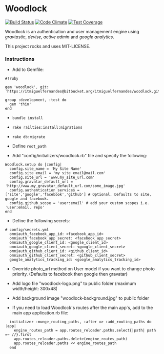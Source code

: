 # Woodlock
[![Build Status](https://travis-ci.org/regedor/woodlock.svg?branch=master)](https://travis-ci.org/regedor/woodlock)
[![Code Climate](https://codeclimate.com/github/regedor/woodlock/badges/gpa.svg)](https://codeclimate.com/github/regedor/woodlock)
[![Test Coverage](https://codeclimate.com/github/regedor/woodlock/badges/coverage.svg)](https://codeclimate.com/github/regedor/woodlock/coverage)

Woodlock is an authentication and user management engine using *gravtastic*, *devise*, *active admin* and *google analytics*.

This project rocks and uses MIT-LICENSE.

### Instructions

* Add to Gemfile:

```
#!ruby

gem 'woodlock', git: 'https://itmiguelfernandes@bitbucket.org/itmiguelfernandes/woodlock.git'

group :development, :test do
  gem 'thin'
end
```
* `bundle install`

* `rake railties:install:migrations`

* `rake db:migrate`

* Define `root_path`

* Add "config/initializers/woodlock.rb" file and specify the following:

```
Woodlock.setup do |config|
  config.site_name = 'My Site Name'
  config.site_email = 'my_site_email@mail.com'
  config.site_url = 'www.my_site_url.com'
  config.gravatar_default_url = 'http://www.my_gravatar_default_url.com/some_image.jpg'
  config.authentication_services = ['site','google','facebook','github'] # Optional. Defaults to site, google and facebook.
  config.github_scope = 'user:email' # add your custom scopes i.e. 'user:email, repo'
end
```

* Define the following secrets:

```
# config/secrets.yml
  omniauth_facebook_app_id: <facebook_app_id>
  omniauth_facebook_app_secret: <facebook_app_secret>
  omniauth_google_client_id: <google_client_id>
  omniauth_google_client_secret: <google_client_secret>
  omniauth_github_client_id: <github_client_id>
  omniauth_github_client_secret: <github_client_secret>
  google_analytics_tracking_id: <google_analytics_tracking_id>

```

* Override photo_url method on User model if you want to change photo priority. (Defaults to facebook then google then gravatar)

* Add logo file "woodlock-logo.png" to public folder (maximum width/height: 300x48)

* Add background image "woodlock-background.jpg" to public folder

* If you need to load Woodlock's routes after the main app's, add to the main app application.rb file:

```
  initializer :munge_routing_paths, :after => :add_routing_paths do |app|
    engine_routes_path = app.routes_reloader.paths.select{|path| path =~ //}.first
    app.routes_reloader.paths.delete(engine_routes_path)
    app.routes_reloader.paths << engine_routes_path
  end

```
